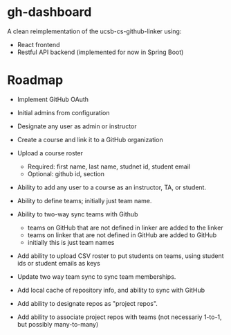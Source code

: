 # gh-dashboard

A clean reimplementation of the ucsb-cs-github-linker using:
* React frontend
* Restful API backend (implemented for now in Spring Boot)

# Roadmap

* Implement GitHub OAuth
* Initial admins from configuration
* Designate any user as admin or instructor
* Create a course and link it to a GitHub organization
* Upload a course roster
  - Required: first name, last name, studnet id, student email
  - Optional: github id, section
* Ability to add any user to a course as an instructor, TA, or student.

* Ability to define teams; initially just team name.
* Ability to two-way sync teams with Github 
  - teams on GitHub that are not defined in linker are added to the linker
  - teams on linker that are not defined in GitHub are added to GitHub
  - initially this is just team names
* Add ability to upload CSV roster to put students on teams, using student ids or student emails as keys
* Update two way team sync to sync team memberships.

* Add local cache of repository info, and ability to sync with GitHub
* Add ability to designate repos as "project repos".
* Add ability to associate project repos with teams (not necessariy 1-to-1, but possibly many-to-many)
